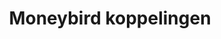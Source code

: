 ---
title: Moneybird koppelingen
key: moneybird
image: /images/@stock/Logos/moneybird-koppelingen.png
link_to: /koppelingen/moneybird
klass: boekhoud facturatie
layout: koppelingen
referral-url: https://www.moneybird.nl/?referrer=3eab6305d7
---